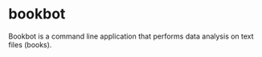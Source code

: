 # bookbot

Bookbot is a command line application that performs data analysis on text files (books).
